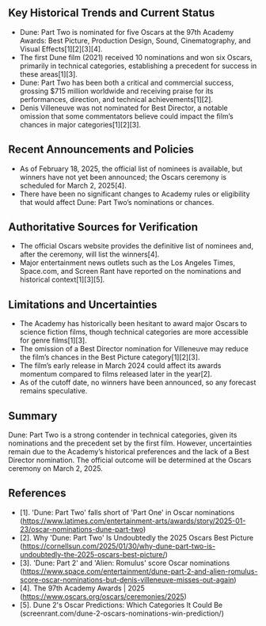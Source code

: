 ## Key Historical Trends and Current Status

- Dune: Part Two is nominated for five Oscars at the 97th Academy Awards: Best Picture, Production Design, Sound, Cinematography, and Visual Effects[1][2][3][4].
- The first Dune film (2021) received 10 nominations and won six Oscars, primarily in technical categories, establishing a precedent for success in these areas[1][3].
- Dune: Part Two has been both a critical and commercial success, grossing $715 million worldwide and receiving praise for its performances, direction, and technical achievements[1][2].
- Denis Villeneuve was not nominated for Best Director, a notable omission that some commentators believe could impact the film’s chances in major categories[1][2][3].

## Recent Announcements and Policies

- As of February 18, 2025, the official list of nominees is available, but winners have not yet been announced; the Oscars ceremony is scheduled for March 2, 2025[4].
- There have been no significant changes to Academy rules or eligibility that would affect Dune: Part Two’s nominations or chances.

## Authoritative Sources for Verification

- The official Oscars website provides the definitive list of nominees and, after the ceremony, will list the winners[4].
- Major entertainment news outlets such as the Los Angeles Times, Space.com, and Screen Rant have reported on the nominations and historical context[1][3][5].

## Limitations and Uncertainties

- The Academy has historically been hesitant to award major Oscars to science fiction films, though technical categories are more accessible for genre films[1][3].
- The omission of a Best Director nomination for Villeneuve may reduce the film’s chances in the Best Picture category[1][2][3].
- The film’s early release in March 2024 could affect its awards momentum compared to films released later in the year[2].
- As of the cutoff date, no winners have been announced, so any forecast remains speculative.

## Summary

Dune: Part Two is a strong contender in technical categories, given its nominations and the precedent set by the first film. However, uncertainties remain due to the Academy’s historical preferences and the lack of a Best Director nomination. The official outcome will be determined at the Oscars ceremony on March 2, 2025.

## References

- [1]. 'Dune: Part Two' falls short of 'Part One' in Oscar nominations (https://www.latimes.com/entertainment-arts/awards/story/2025-01-23/oscar-nominations-dune-part-two)
- [2]. Why 'Dune: Part Two' Is Undoubtedly the 2025 Oscars Best Picture (https://cornellsun.com/2025/01/30/why-dune-part-two-is-undoubtedly-the-2025-oscars-best-picture/)
- [3]. 'Dune: Part 2' and 'Alien: Romulus' score Oscar nominations (https://www.space.com/entertainment/dune-part-2-and-alien-romulus-score-oscar-nominations-but-denis-villeneuve-misses-out-again)
- [4]. The 97th Academy Awards | 2025 (https://www.oscars.org/oscars/ceremonies/2025)
- [5]. Dune 2's Oscar Predictions: Which Categories It Could Be (screenrant.com/dune-2-oscars-nominations-win-prediction/)